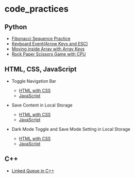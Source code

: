 # code_practices
## Python
- [Fibonacci Sequence Practice](fibonacci.py)
- [Keyboard Event(Arrow Keys and ESC)](keyboard_event.py)
- [Moving inside Array with Array Keys](keyboard_move_inside_array.py)
- [Rock Paper Scissors Game with CPU](rockpaperscissors.py)

## HTML, CSS, JavaScript
- Toggle Navigation Bar
    - [HTML with CSS](html_practices/toggle.html)
    - [JavaScript](html_practices/toggle.js)

- Save Content in Local Storage
    - [HTML with CSS](html_practices/localStorage.html)
    - [JavaScript](html_practices/localStorage.js)

- Dark Mode Toggle and Save Mode Setting in Local Storage
    - [HTML with CSS](html_practices/localStorage2.html)
    - [JavaScript](html_practices/localStorage2.js)

## C++
- [Linked Queue in C++](cpp/LinkedQueue%20in%20cpp)